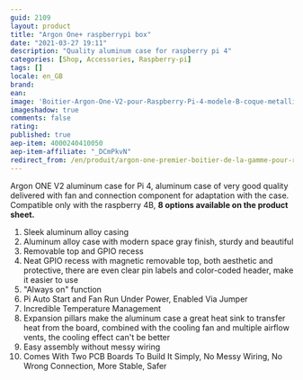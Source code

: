 ```yaml
---
guid: 2109
layout: product 
title: "Argon One+ raspberrypi box"
date: "2021-03-27 19:11"
description: "Quality aluminum case for raspberry pi 4"
categories: [Shop, Accessories, Raspberry-pi]
tags: []
locale: en_GB
brand: 
ean: 
image: 'Boitier-Argon-One-V2-pour-Raspberry-Pi-4-modele-B-coque-metallique.jpg'
imageshadow: true
comments: false
rating:  
published: true
aep-item: 4000240410050
aep-item-affiliate: "_DCmPkvN"
redirect_from: /en/produit/argon-one-premier-boitier-de-la-gamme-pour-raspberry-pi-4b/
---
```


Argon ONE V2 aluminum case for Pi 4, aluminum case of very good quality delivered with fan and connection component for adaptation with the case. Compatible only with the raspberry 4B, **8 options available on the product sheet.**

1. Sleek aluminum alloy casing
2. Aluminum alloy case with modern space gray finish, sturdy and beautiful
3. Removable top and GPIO recess
4. Neat GPIO recess with magnetic removable top, both aesthetic and protective, there are even clear pin labels and color-coded header, make it easier to use
5. "Always on" function
6. Pi Auto Start and Fan Run Under Power, Enabled Via Jumper
7. Incredible Temperature Management
8. Expansion pillars make the aluminum case a great heat sink to transfer heat from the board, combined with the cooling fan and multiple airflow vents, the cooling effect can't be better
9. Easy assembly without messy wiring
10. Comes With Two PCB Boards To Build It Simply, No Messy Wiring, No Wrong Connection, More Stable, Safer
